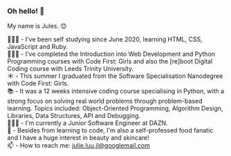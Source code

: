 ### Oh hello! 👋

My name is Jules. 😊

👩🏻‍💻 - I've been self studying since June 2020, learning HTML, CSS, JavaScript and Ruby. <br>
👩🏻‍🎓 - I've completed the Introduction into Web Development and Python Programming courses with Code First: Girls and also the [re]boot Digital Coding course with Leeds Trinity University. <br>
☀️ - This summer I graduated from the Software Specialisation Nanodegree with Code First: Girls.<br>
📚 - It was a 12 weeks intensive coding course specialising in Python, with a strong focus on solving real world problems through problem-based learning. Topics included: Object-Oriented Programming, Algorithm Design, Libraries, Data Structures, API and Debugging. <br>
👩🏻‍💻 - I'm currently a Junior Software Engineer at DAZN. <br>
💬 - Besides from learning to code, I'm also a self-professed food fanatic and I have a huge interest in beauty and skincare! <br>
📫 - How to reach me: julie.luu.jl@googlemail.com <br>
